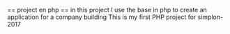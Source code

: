 ==  project en php ==
in this project I use the base in php to create an application for a company building
This is my first PHP project for simplon-2017